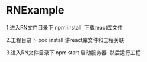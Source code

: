 # RNExample
1.进入RN文件目录下 npm install  下载react库文件

2.工程目录下 pod install 讲react库文件和工程关联

3.进入RN文件目录下 npm start 启动服务器  然后运行工程
